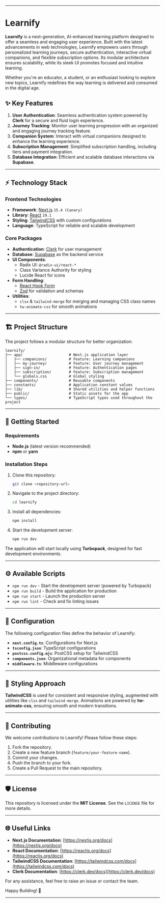 
---
# Learnify

**Learnify** is a next-generation, AI-enhanced learning platform designed to offer a seamless and engaging user experience. Built with the latest advancements in web technologies, Learnify empowers users through personalized learning journeys, secure authentication, interactive virtual companions, and flexible subscription options. Its modular architecture ensures scalability, while its sleek UI promotes focused and intuitive learning.

Whether you're an educator, a student, or an enthusiast looking to explore new topics, Learnify redefines the way learning is delivered and consumed in the digital age.

## ✨ Key Features

1. **User Authentication**: Seamless authentication system powered by **Clerk** for a secure and fluid login experience.
2. **Journey Tracking**: Monitor user learning progression with an organized and engaging journey tracking feature.
3. **Companion System**: Interact with virtual companions designed to enhance the learning experience.
4. **Subscription Management**: Simplified subscription handling, including tiers and payment integration.
5. **Database Integration**: Efficient and scalable database interactions via **Supabase**.

---

## ⚡ Technology Stack

### Frontend Technologies
- **Framework**: [Next.js](https://nextjs.org/) `15.4 (Canary)`
- **Library**: [React](https://reactjs.org/) `19.1`
- **Styling**: [TailwindCSS](https://tailwindcss.com/) with custom configurations
- **Language**: TypeScript for reliable and scalable development

### Core Packages
- **Authentication**: [Clerk](https://clerk.dev/) for user management
- **Database**: [Supabase](https://supabase.io/) as the backend service
- **UI Components**:
  - Radix UI: `@radix-ui/react-*`
  - Class Variance Authority for styling
  - Lucide React for icons
- **Form Handling**:
  - [React Hook Form](https://react-hook-form.com/)
  - [Zod](https://zod.dev/) for validation and schemas
- **Utilities**:
  - `clsx` & `tailwind-merge` for merging and managing CSS class names
  - `tw-animate-css` for smooth animations

---

## 🏗️ Project Structure

The project follows a modular structure for better organization:

```
learnify/
├── app/                     # Next.js application layer
│   ├── companions/          # Feature: Learning companions
│   ├── my-journey/          # Feature: User journey management
│   ├── sign-in/             # Feature: Authentication pages
│   ├── subscription/        # Feature: Subscription management
│   └── globals.css          # Global styling
├── components/              # Reusable components
├── constants/               # Application constant values
├── lib/                     # Shared utilities and helper functions
├── public/                  # Static assets for the app
└── types/                   # TypeScript types used throughout the project
```

---

## 🚀 Getting Started

### Requirements

- **Node.js** (latest version recommended)
- **npm** or **yarn**

### Installation Steps

1. Clone this repository:
   ```bash
   git clone <repository-url>
   ```
2. Navigate to the project directory:
   ```bash
   cd learnify
   ```
3. Install all dependencies:
   ```bash
   npm install
   ```
4. Start the development server:
   ```bash
   npm run dev
   ```

The application will start locally using **Turbopack**, designed for fast development environments.

---

## ⚙️ Available Scripts

- `npm run dev` - Start the development server (powered by Turbopack)
- `npm run build` - Build the application for production
- `npm run start` - Launch the production server
- `npm run lint` - Check and fix linting issues

---

## 🔧 Configuration

The following configuration files define the behavior of Learnify:

- **`next.config.ts`**: Configurations for Next.js
- **`tsconfig.json`**: TypeScript configurations
- **`postcss.config.mjs`**: PostCSS setup for TailwindCSS
- **`components.json`**: Organizational metadata for components
- **`middleware.ts`**: Middleware configurations

---

## 🎨 Styling Approach

**TailwindCSS** is used for consistent and responsive styling, augmented with utilities like `clsx` and `tailwind-merge`. Animations are powered by **tw-animate-css**, ensuring smooth and modern transitions.

---

## 🤝 Contributing

We welcome contributions to Learnify! Please follow these steps:

1. Fork the repository.
2. Create a new feature branch (`feature/your-feature-name`).
3. Commit your changes.
4. Push the branch to your fork.
5. Create a Pull Request to the main repository.

---

## 🛡️ License

This repository is licensed under the **MIT License**. See the `LICENSE` file for more details.

---

## 🌐 Useful Links

- **Next.js Documentation**: [https://nextjs.org/docs](https://nextjs.org/docs)
- **React Documentation**: [https://reactjs.org/docs](https://reactjs.org/docs)
- **TailwindCSS Documentation**: [https://tailwindcss.com/docs](https://tailwindcss.com/docs)
- **Clerk Documentation**: [https://clerk.dev/docs](https://clerk.dev/docs)

For any assistance, feel free to raise an issue or contact the team.

Happy Building! 🚀

--- 